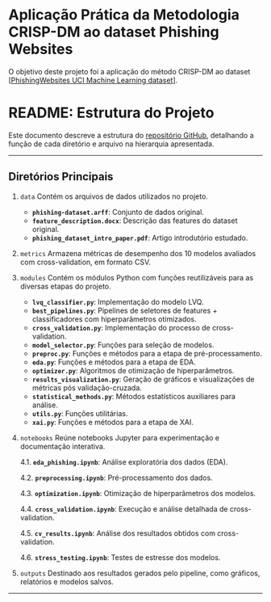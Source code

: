 # Aplicação Prática da Metodologia CRISP-DM ao dataset Phishing Websites

O objetivo deste projeto foi a aplicação do método CRISP-DM ao dataset [[PhishingWebsites UCI Machine Learning dataset](https://archive.ics.uci.edu/dataset/327/phishing+websites)]. 

# README: Estrutura do Projeto

Este documento descreve a estrutura do [repositório GitHub](https://github.com/giulliabraga/crisp-dm-phishing), detalhando a função de cada diretório e arquivo na hierarquia apresentada.

---


## Diretórios Principais

1. `data`
Contém os arquivos de dados utilizados no projeto.
    - **`phishing-dataset.arff`**: Conjunto de dados original.
    - **`feature_description.docx`**: Descrição das features do dataset original.
    - **`phishing_dataset_intro_paper.pdf`**: Artigo introdutório estudado.

2. `metrics`
Armazena métricas de desempenho dos 10 modelos avaliados com cross-validation, em formato CSV.

3. `modules`
Contém os módulos Python com funções reutilizáveis para as diversas etapas do projeto.
    - **`lvq_classifier.py`**: Implementação do modelo LVQ.
    - **`best_pipelines.py`**: Pipelines de seletores de features + classificadores com hiperparâmetros otimizados.
    - **`cross_validation.py`**: Implementação do processo de cross-validation.
    - **`model_selector.py`**: Funções para seleção de modelos.
    - **`preproc.py`**: Funções e métodos para a etapa de pré-processamento.
    - **`eda.py`**: Funções e métodos para a etapa de EDA.
    - **`optimizer.py`**: Algoritmos de otimização de hiperparâmetros.
    - **`results_visualization.py`**: Geração de gráficos e visualizações de métricas pós validação-cruzada.
    - **`statistical_methods.py`**: Métodos estatísticos auxiliares para análise.
    - **`utils.py`**: Funções utilitárias.
    - **`xai.py`**: Funções e métodos para a etapa de XAI.

1. `notebooks`
Reúne notebooks Jupyter para experimentação e documentação interativa.
    
    4.1. **`eda_phishing.ipynb`**: Análise exploratória dos dados (EDA).
    
    4.2. **`preprocessing.ipynb`**: Pré-processamento dos dados.

    4.3. **`optimization.ipynb`**: Otimização de hiperparâmetros dos modelos.
    
    4.4. **`cross_validation.ipynb`**: Execução e análise detalhada de cross-validation.
    
    4.5. **`cv_results.ipynb`**: Análise dos resultados obtidos com cross-validation.
    
    4.6. **`stress_testing.ipynb`**: Testes de estresse dos modelos.

1. `outputs`
Destinado aos resultados gerados pelo pipeline, como gráficos, relatórios e modelos salvos.

---